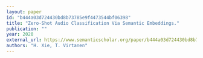 ```yaml
---
layout: paper
id: "b444a03d724430bd8b73785e9f4473544bf06398"
title: "Zero-Shot Audio Classification Via Semantic Embeddings."
publication: ""
year: 2020
external_url: https://www.semanticscholar.org/paper/b444a03d724430bd8b73785e9f4473544bf06398
authors: "H. Xie, T. Virtanen"
---
```

